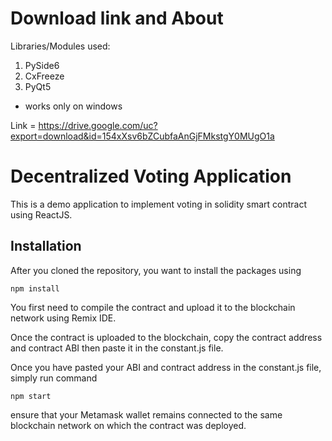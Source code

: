 # Download link and About

Libraries/Modules used:
1. PySide6
2. CxFreeze
3. PyQt5

* works only on windows 

Link = https://drive.google.com/uc?export=download&id=154xXsv6bZCubfaAnGjFMkstgY0MUgO1a


# Decentralized Voting Application

This is a demo application to implement voting in solidity smart contract using ReactJS. 

## Installation

After you cloned the repository, you want to install the packages using

```shell
npm install
```

You first need to compile the contract and upload it to the blockchain network using Remix IDE.

Once the contract is uploaded to the blockchain, copy the contract address and contract ABI then paste it in the constant.js file.

Once you have pasted your ABI and contract address in the constant.js file, simply run command

```shell
npm start
```

ensure that your Metamask wallet remains connected to the same blockchain network on which the contract was deployed.
